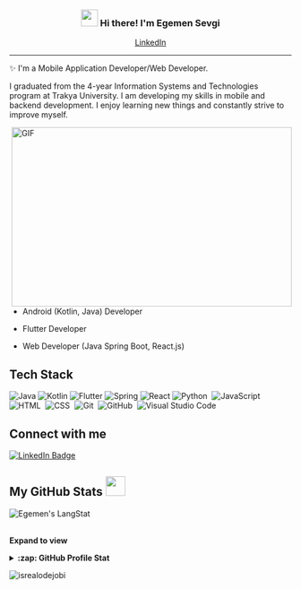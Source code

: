 <!-- Heading -->
<h3 align="center"><img src = "https://raw.githubusercontent.com/MartinHeinz/MartinHeinz/master/wave.gif" width = 30px> Hi there! I'm Egemen Sevgi</h3>

<!-- Profile Views -->

<p align="center">
  <a href="https://www.linkedin.com/in/egemen-sevgi-813925206/">LinkedIn</a>
</p>

 <!-- About section -->

---
✨ I'm a Mobile Application Developer/Web Developer. 

I graduated from the 4-year Information Systems and Technologies program at Trakya University. I am developing my skills in mobile and backend development. I enjoy learning new things and constantly strive to improve myself.

<!-- code gif-->
<img align="right" alt="GIF" src="./code.gif" width="500" height="320" />

- Android (Kotlin, Java) Developer

- Flutter Developer

- Web Developer (Java Spring Boot, React.js)

<h2>Tech Stack</h3>
   
![Java](https://img.shields.io/badge/java-%23ED8B00.svg?style=for-the-badge&logo=openjdk&logoColor=white)
![Kotlin](https://img.shields.io/badge/kotlin-%237F52FF.svg?style=for-the-badge&logo=kotlin&logoColor=white)
![Flutter](https://img.shields.io/badge/Flutter-%2302569B.svg?style=for-the-badge&logo=Flutter&logoColor=white)
![Spring](https://img.shields.io/badge/spring-%236DB33F.svg?style=for-the-badge&logo=spring&logoColor=white)
![React](https://img.shields.io/badge/react-%2320232a.svg?style=for-the-badge&logo=react&logoColor=%2361DAFB)
![Python](https://img.shields.io/badge/-Python-05122A?style=flat&logo=python)&nbsp;
![JavaScript](https://img.shields.io/badge/-JavaScript-05122A?style=flat&logo=javascript)&nbsp;
![HTML](https://img.shields.io/badge/-HTML-05122A?style=flat&logo=HTML5)&nbsp;
![CSS](https://img.shields.io/badge/-CSS-05122A?style=flat&logo=CSS3&logoColor=1572B6)&nbsp;
![Git](https://img.shields.io/badge/-Git-05122A?style=flat&logo=git)&nbsp;
![GitHub](https://img.shields.io/badge/-GitHub-05122A?style=flat&logo=github)&nbsp;
![Visual Studio Code](https://img.shields.io/badge/-Visual%20Studio%20Code-05122A?style=flat&logo=visual-studio-code&logoColor=007ACC)&nbsp;

<!-- About section: END -->


<!-- Conecct section -->

<h2>Connect with me </h3>
    <p>
        <a href="https://www.linkedin.com/in/egemen-sevgi-813925206/"><img src="https://img.shields.io/badge/-Egemen%20Sevgi%20-blue?style=plastic&amp;labelColor=blue&amp;logo=LinkedIn&amp;link=https://linkedin.com/in/egwuenugift" alt="LinkedIn Badge"></a> 
   </p>

 <!-- Conecct section: END -->
 
  <!-- GitHub section -->

 ##  My GitHub Stats <img src = "https://i.pinimg.com/originals/65/c4/f4/65c4f452571be1261e9c623f7da488ac.gif" width = 35px> 
 
 <div>
   <img align="center" src="https://github-readme-streak-stats.herokuapp.com/?user=Egemendokkodo" alt="Egemen's LangStat" /> <br></br>

</div>

**Expand to view**
<details>
  <summary><b>:zap: GitHub Profile Stat</b></summary>
  <img src="https://github-readme-stats.anuraghazra1.vercel.app/api?username=EgemenDokkodo&show_icons=true" />
</details>


<!-- GitHub section: END -->

<!-- Profile Views -->

<p align="left"> <img src="https://komarev.com/ghpvc/?username=Egemendokkodo&label=Profile%20views&color=0e75b6&style=flat" alt="isrealodejobi" />
</p>


